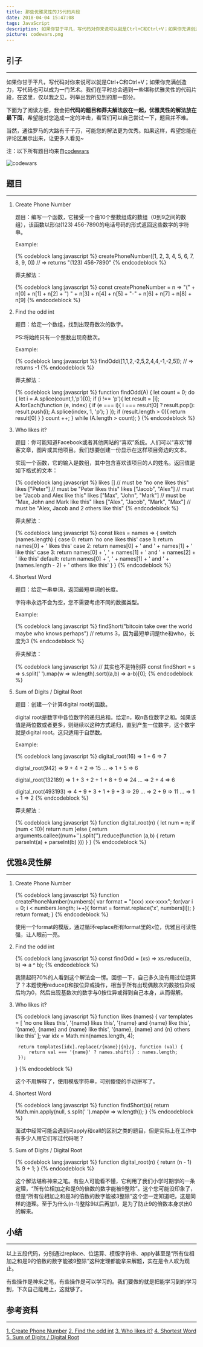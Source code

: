 ```yaml
---
title: 那些优雅灵性的JS代码片段
date: 2018-04-04 15:47:08
tags: JavaScript
description: 如果你甘于平凡，写代码对你来说可以就是Ctrl+C和Ctrl+V；如果你充满创造力，写代码也可以成为一门艺术。我们在平时总会遇到一些堪称优雅灵性的代码片段，在这里，仅以我之见，列举出我所见到的那一部分。
picture: codewars.png
---
```


## 引子

***

如果你甘于平凡，写代码对你来说可以就是Ctrl+C和Ctrl+V；如果你充满创造力，写代码也可以成为一门艺术。我们在平时总会遇到一些堪称优雅灵性的代码片段，在这里，仅以我之见，列举出我所见到的那一部分。

下面为了阅读方便，我会把**代码的题目和莽夫解法放在一起，优雅灵性的解法放在最下面**，希望能对您造成一定的冲击，看官们可以自己尝试一下，题目并不难。

当然，通往罗马的大路有千千万，可能您的解法更为优秀。如果这样，希望您能在评论区展示出来，让更多人看见~

注：以下所有题目均来自[codewars](http://www.codewars.com)

![codewars](codewars.png)

## 题目

***

1. Create Phone Number

    题目：编写一个函数，它接受一个由10个整数组成的数组（0到9之间的数组），该函数以形似(123) 456-7890的电话号码的形式返回这些数字的字符串。

    Example:

    {% codeblock lang:javascript %}
    createPhoneNumber([1, 2, 3, 4, 5, 6, 7, 8, 9, 0]) // => returns "(123) 456-7890"
    {% endcodeblock %}

    莽夫解法：

    {% codeblock lang:javascript %}
    const createPhoneNumber = n => "(" + n[0] + n[1] + n[2] + ") " + n[3] + n[4] + n[5] + "-" + n[6] + n[7] + n[8] + n[9]
    {% endcodeblock %}

2. Find the odd int

    题目：给定一个数组，找到出现奇数次的数字。

    PS:将始终只有一个整数出现奇数次。

    Example:

    {% codeblock lang:javascript %}
    findOdd([1,1,2,-2,5,2,4,4,-1,-2,5]); // => returns -1
    {% endcodeblock %}

    莽夫解法：

    {% codeblock lang:javascript %}
    function findOdd(A) {
        let count = 0;
        do {
            let i = A.splice(count,1,'p')[0];
            if (i !== 'p'){
                let result = [i];
                A.forEach(function (e, index) {
                    if (e === i){
                        i === result[0] ? result.pop(): result.push(i);
                        A.splice(index, 1, 'p');
                    }
                });
                if (result.length > 0){
                    return result[0]
                }
            }
            count ++;
        } while (A.length > count);
    }
    {% endcodeblock %}

3. Who likes it?

    题目：你可能知道Facebook或者其他网站的“喜欢”系统。人们可以“喜欢”博客文章，图片或其他项目。我们想要创建一份显示在这样项目旁边的文本。

    实现一个函数，它的输入是数组，其中包含喜欢该项目的人的姓名。返回值是如下格式的文本：

    {% codeblock lang:javascript %}
    likes [] // must be "no one likes this"
    likes ["Peter"] // must be "Peter likes this"
    likes ["Jacob", "Alex"] // must be "Jacob and Alex like this"
    likes ["Max", "John", "Mark"] // must be "Max, John and Mark like this"
    likes ["Alex", "Jacob", "Mark", "Max"] // must be "Alex, Jacob and 2 others like this"
    {% endcodeblock %}

    莽夫解法：

    {% codeblock lang:javascript %}
    const likes = names => {
        switch (names.length) {
            case 0: return 'no one likes this'
            case 1: return names[0] + ' likes this'
            case 2: return names[0] + ' and ' + names[1] + ' like this'
            case 3: return names[0] + ', ' + names[1] + ' and ' + names[2] + ' like this'
            default: return names[0] + ', ' + names[1] + ' and ' + (names.length - 2) + ' others like this'
        }
    }
    {% endcodeblock %}

4. Shortest Word

    题目：给定一串单词，返回最短单词的长度。

    字符串永远不会为空，您不需要考虑不同的数据类型。

    Example:

    {% codeblock lang:javascript %}
    findShort("bitcoin take over the world maybe who knows perhaps") // returns 3，因为最短单词是the和who，长度为3
    {% endcodeblock %}

    莽夫解法：

    {% codeblock lang:javascript %}
    // 其实也不是特别莽
    const findShort = s => s.split(' ').map(w => w.length).sort((a,b) => a-b)[0];
    {% endcodeblock %}

5. Sum of Digits / Digital Root

    题目：创建一个计算digital root的函数。

    digital root是数字中各位数字的递归总和。给定n，取n各位数字之和。如果该值是两位数或者更多，则继续以这种方式递归，直到产生一位数字，这个数字就是digital root。这只适用于自然数。

    Example:

    {% codeblock lang:javascript %}
    digital_root(16)
    => 1 + 6
    => 7

    digital_root(942)
    => 9 + 4 + 2
    => 15 ...
    => 1 + 5
    => 6

    digital_root(132189)
    => 1 + 3 + 2 + 1 + 8 + 9
    => 24 ...
    => 2 + 4
    => 6

    digital_root(493193)
    => 4 + 9 + 3 + 1 + 9 + 3
    => 29 ...
    => 2 + 9
    => 11 ...
    => 1 + 1
    => 2
    {% endcodeblock %}

    莽夫解法：

    {% codeblock lang:javascript %}
    function digital_root(n) {
        let num = n;
        if (num < 10){
            return num
        }else {
            return arguments.callee((num+'').split('').reduce(function (a,b) {
                return parseInt(a) + parseInt(b)
            }))
        }
    }
    {% endcodeblock %}

## 优雅&灵性解

***

1. Create Phone Number

    {% codeblock lang:javascript %}
    function createPhoneNumber(numbers){
        var format = "(xxx) xxx-xxxx";
        for(var i = 0; i < numbers.length; i++){
            format = format.replace('x', numbers[i]);
        }
        return format;
    }
    {% endcodeblock %}

    使用一个format的模版，通过循环replace所有format里的x位，优雅且可读性强，让人眼前一亮。

2. Find the odd int

    {% codeblock lang:javascript %}
    const findOdd = (xs) => xs.reduce((a, b) => a ^ b);
    {% endcodeblock %}

    我猜起码70%的人看到这个解法会一愣。回想一下，自己多久没有用过位运算了？本题使用reduce()和按位异或操作，相当于所有出现偶数次的数按位异或后均为0，然后出现基数次的数字与0按位异或得到自己本身，从而得解。

3. Who likes it?

    {% codeblock lang:javascript %}
    function likes (names) {
        var templates = [
            'no one likes this',
            '{name} likes this',
            '{name} and {name} like this',
            '{name}, {name} and {name} like this',
            '{name}, {name} and {n} others like this'
        ];
        var idx = Math.min(names.length, 4);
        
        return templates[idx].replace(/{name}|{n}/g, function (val) {
            return val === '{name}' ? names.shift() : names.length;
        });
    }
    {% endcodeblock %}

    这个不用解释了，使用模版字符串，可别傻傻的手动拼写了。

4. Shortest Word

    {% codeblock lang:javascript %}
    function findShort(s){
        return Math.min.apply(null, s.split(' ').map(w => w.length));
    }
    {% endcodeblock %}

    面试中经常可能会遇到问apply和call的区别之类的题目，但是实际上在工作中有多少人用它们写过代码呢？

5. Sum of Digits / Digital Root

    {% codeblock lang:javascript %}
    function digital_root(n) {
        return (n - 1) % 9 + 1;
    }
    {% endcodeblock %}

    这个解法堪称神来之笔。有些人可能看不懂，它利用了我们小学时期学的一条定理，“所有位相加之和是9的倍数的数字能被9整除”。这个您可能没印象了，但是“所有位相加之和是3的倍数的数字能被3整除”这个您一定知道吧，这是同样的道理。至于为什么(n-1)整除9以后再加1，是为了防止9的倍数本身求出0的解来。

## 小结

***


以上五段代码，分别通过replace、位运算、模版字符串、apply甚至是“所有位相加之和是9的倍数的数字能被9整除”这种定理都能拿来解题，实在是令人叹为观止。

有些操作是神来之笔，有些操作是可以学习的。我们要做的就是把能学习到的学习到，下次自己能用上，这就够了。

## 参考资料

***

[1. Create Phone Number](https://www.codewars.com/kata/create-phone-number)
[2. Find the odd int](https://www.codewars.com/kata/find-the-odd-int)
[3. Who likes it?](https://www.codewars.com/kata/who-likes-it)
[4. Shortest Word](https://www.codewars.com/kata/shortest-word)
[5. Sum of Digits / Digital Root](https://www.codewars.com/kata/sum-of-digits-slash-digital-root)